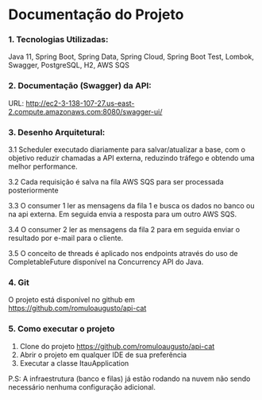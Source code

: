 # Documentação do Projeto


### 1. Tecnologias Utilizadas:
Java 11, Spring Boot, Spring Data, Spring Cloud, Spring Boot Test, Lombok, Swagger, PostgreSQL, H2, AWS SQS

### 2. Documentação (Swagger) da API:
URL: http://ec2-3-138-107-27.us-east-2.compute.amazonaws.com:8080/swagger-ui/

### 3. Desenho Arquitetural:

3.1 Scheduler executado diariamente para salvar/atualizar a base, com o objetivo reduzir chamadas a API externa, reduzindo tráfego e obtendo uma melhor performance.

3.2 Cada requisição é salva na fila AWS SQS para ser processada posteriormente

3.3 O consumer 1 ler as mensagens da fila 1 e busca os dados no banco ou na api externa. Em seguida envia a resposta para um outro AWS SQS.

3.4 O consumer 2 ler as mensagens da fila 2 para em seguida enviar o resultado por e-mail para o cliente.

3.5 O conceito de threads é aplicado nos endpoints através do uso de CompletableFuture disponível na Concurrency API do Java. 


### 4. Git
O projeto está disponível no github em https://github.com/romuloaugusto/api-cat

### 5. Como executar o projeto
1. Clone do projeto https://github.com/romuloaugusto/api-cat
2. Abrir o projeto em qualquer IDE de sua preferência
3. Executar a classe ItauApplication

P.S: A infraestrutura (banco e filas) já estão rodando na nuvem não sendo necessário nenhuma configuração adicional. 

